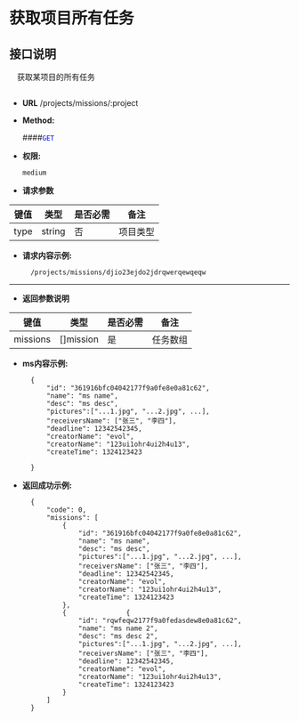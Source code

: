 # 获取项目所有任务

## 接口说明

　获取某项目的所有任务

## 


* **URL**
        /projects/missions/:project

* **Method:**
  
  ####<font color=blue>`GET`</font>

* **权限:**

  `medium`

*  **请求参数**

**键值** | **类型** | **是否必需** | **备注**
---------|----------|--------------|---------
type|string|否|项目类型

* **请求内容示例:**


        /projects/missions/djio23ejdo2jdrqwerqewqeqw
---------------------------------------------------- 
*  **返回参数说明**

**键值** | **类型** | **是否必需** | **备注**
---------|----------|--------------|---------
missions    |[]mission |是 |任务数组

* **ms内容示例:**


        {
            "id": "361916bfc04042177f9a0fe8e0a81c62",
            "name": "ms name",
            "desc": "ms desc",
            "pictures":["...1.jpg", "...2.jpg", ...],
            "receiversName": ["张三", "李四"],
            "deadline": 12342542345,
            "creatorName": "evol",
            "creatorName": "123ui1ohr4ui2h4u13",
            "createTime": 1324123423

        }

* **返回成功示例:**


        {
            "code": 0,
            "missions": [
                {
                    "id": "361916bfc04042177f9a0fe8e0a81c62",
                    "name": "ms name",
                    "desc": "ms desc",
                    "pictures":["...1.jpg", "...2.jpg", ...],
                    "receiversName": ["张三", "李四"],
                    "deadline": 12342542345,
                    "creatorName": "evol",
                    "creatorName": "123ui1ohr4ui2h4u13",
                    "createTime": 1324123423
                },
                {               {
                    "id": "rqwfeqw2177f9a0fedasdew8e0a81c62",
                    "name": "ms name 2",
                    "desc": "ms desc 2",
                    "pictures":["...1.jpg", "...2.jpg", ...],
                    "receiversName": ["张三", "李四"],
                    "deadline": 12342542345,
                    "creatorName": "evol",
                    "creatorName": "123ui1ohr4ui2h4u13",
                    "createTime": 1324123423
                }
            ]
        } 